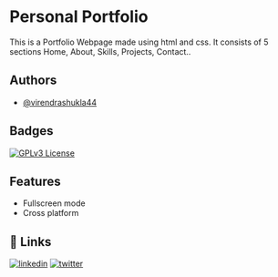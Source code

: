 
# Personal Portfolio

This is a Portfolio Webpage made using html and css. It consists of 5 sections Home, About, Skills, Projects, Contact..


## Authors

- [@virendrashukla44](https://github.com/virendrashukla44)


## Badges


[![GPLv3 License](https://img.shields.io/badge/License-GPL%20v3-yellow.svg)](https://opensource.org/licenses/)



## Features

- Fullscreen mode
- Cross platform


## 🔗 Links

[![linkedin](https://img.shields.io/badge/linkedin-0A66C2?style=for-the-badge&logo=linkedin&logoColor=white)](https://www.linkedin.com/in/virendra-shukla-06796a21a/)
[![twitter](https://img.shields.io/badge/twitter-1DA1F2?style=for-the-badge&logo=twitter&logoColor=white)](https://twitter.com/vs_official44)

